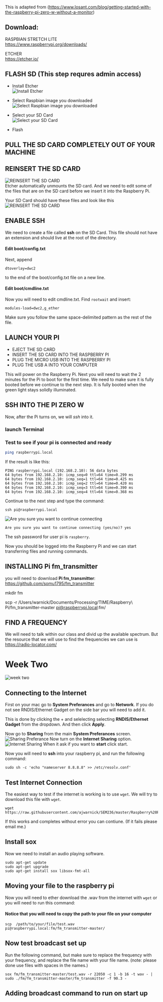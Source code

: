 This is adapted from (https://www.losant.com/blog/getting-started-with-the-raspberry-pi-zero-w-without-a-monitor)


## Download:

RASPBIAN STRETCH LITE  
https://www.raspberrypi.org/downloads/

ETCHER  
https://etcher.io/


## FLASH SD (This step requres admin access)
- Install Etcher  
![Install Etcher](https://raw.githubusercontent.com/ajwarnick/SEM236/master/Raspberry%20Pi/img/ras_pi_demo_1.png)

- Select Raspbian image you downloaded  
![Select Raspbian image you downloaded](https://raw.githubusercontent.com/ajwarnick/SEM236/master/Raspberry%20Pi/img/ras_pi_demo_2.png)

- Select your SD Card   
![Select your SD Card](https://raw.githubusercontent.com/ajwarnick/SEM236/master/Raspberry%20Pi/img/ras_pi_demo_3.png)

- Flash  



## PULL THE SD CARD COMPLETELY OUT OF YOUR MACHINE

## REINSERT THE SD CARD
![REINSERT THE SD CARD](https://raw.githubusercontent.com/ajwarnick/SEM236/master/Raspberry%20Pi/img/ras_pi_demo_4.png)  
Etcher automatically unmounts the SD card. And we need to edit some of the files that are on the SD card before we insert it into the Raspberry Pi.  

Your SD Card should have these files and look like this
![REINSERT THE SD CARD](https://raw.githubusercontent.com/ajwarnick/SEM236/master/Raspberry%20Pi/img/ras_pi_demo_5.png)



## ENABLE SSH

We need to create a file called __ssh__ on the SD Card. This file should not have an extension and should live at the root of the directory. 

#### Edit boot/config.txt
Next, append 
```
dtoverlay=dwc2 
```
to the end of the boot/config.txt file on a new line. 

#### Edit boot/cmdline.txt
Now you will need to edit cmdline.txt. Find `rootwait` and insert:
```
modules-load=dwc2,g_ether
```
Make sure you follow the same space-delimited pattern as the rest of the file.


## LAUNCH YOUR PI

- EJECT THE SD CARD
- INSERT THE SD CARD INTO THE RASPBERRY PI
- PLUG THE MICRO USB INTO THE RASPBERRY PI
- PLUG THE USB A INTO YOUR COMPUTER

This will power on the Raspberry Pi. Next you will need to wait the 2 minutes for the Pi to boot for the first time. We need to make sure it is fully booted before we continue to the next step. It is fully booted when the green light stays solidly illuminated.  


## SSH INTO THE PI ZERO W
 Now, after the Pi turns on, we will _ssh_ into it. 
### launch Terminal 
### Test to see if your pi is connected and ready
```bash
ping raspberrypi.local
```
If the result is like this:
```
PING raspberrypi.local (192.168.2.10): 56 data bytes
64 bytes from 192.168.2.10: icmp_seq=0 ttl=64 time=0.299 ms
64 bytes from 192.168.2.10: icmp_seq=1 ttl=64 time=0.425 ms
64 bytes from 192.168.2.10: icmp_seq=2 ttl=64 time=0.420 ms
64 bytes from 192.168.2.10: icmp_seq=3 ttl=64 time=0.390 ms
64 bytes from 192.168.2.10: icmp_seq=4 ttl=64 time=0.368 ms
```

Continue to the next step and type the command:

```
ssh pi@raspberrypi.local
```

![Are you sure you want to continue connecting](https://raw.githubusercontent.com/ajwarnick/SEM236/master/Raspberry%20Pi/img/ras_pi_demo_7.gif)


```
Are you sure you want to continue connecting (yes/no)? yes
```
The ssh password for user pi is `raspberry`.

Now you should be logged into the Raspberry Pi and we can start transferring files and running commands.


## INSTALLING Pi fm_transmitter

you will need to download __Pi fm_transmitter__:
https://github.com/somu1795/fm_transmitter





mkdir fm


scp -r /Users/warnick/Documents/Processing/TIME/Raspberry\ Pi/fm_transmitter-master pi@raspberrypi.local:fm/



## FIND A FREQUENCY 

We will need to talk within our class and divid up the available spectrum. But the resource that we will use to find the frequencies we can use is https://radio-locator.com/




# Week Two
![week two](https://media.giphy.com/media/10UeedrT5MIfPG/giphy.gif)


## Connecting to the Internet
First on your mac go to __System Preferances__ and go to __Network__. If you do not see RNDIS/Ethernet Gadget on the side bar you will need to add it.

This is done by clicking the + and selelecting selecting __RNDIS/Ethernet Gadget__ from the dropdown. And then click __Apply__.

Now go to __Sharing__ from the main __System Preferances__ screen.
![Sharing Preferance](https://raw.githubusercontent.com/ajwarnick/SEM236/master/Raspberry%20Pi/img/ras_pi_demo_8.png)
Now turn on the __Internet Sharing__ option.
![Internet Sharing](https://raw.githubusercontent.com/ajwarnick/SEM236/master/Raspberry%20Pi/img/ras_pi_demo_9.png)
When it ask if you want to __start__ click start.

Now you will need to __ssh__ into your raspberry pi, and run the following command:

```
sudo sh -c 'echo "nameserver 8.8.8.8" >> /etc/resolv.conf'
```

## Test Internet Connection
The easiest way to test if the internet is working is to use `wget`. We will try to download this file with `wget`.
```
wget https://raw.githubusercontent.com/ajwarnick/SEM236/master/Raspberry%20Pi/Raspberry%20Pi%20Setup.md
```
If this works and completes without error you can contiune. (If it fails please email me.)

## Install sox
Now we need to install an audio playing software.
```
sudo apt-get update 
sudo apt-get upgrade
sudo apt-get install sox libsox-fmt-all
```
## Moving your file to the raspberry pi
Now you will need to ether download the .wav from the internet with `wget` or you will need to run this command:

#### Notice that you will need to copy the path to your file on your computer
```
scp  /path/to/your/file/test.wav pi@raspberrypi.local:fm/fm_transmitter-master/
```

## Now test broadcast set up
Run the following command, but make sure to replace the frequency with your frequency, and replace the file name with your file name. (note: please done use files with spaces in the names.)

```
sox fm/fm_transmitter-master/test.wav -r 22050 -c 1 -b 16 -t wav - | sudo ./fm/fm_transmitter-master/fm_transmitter -f 90.3 -
```

## Adding broadcast command to run on start up

